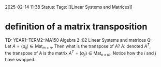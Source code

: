 2025-02-14 11:38
Status: 
Tags: [[Linear Systems and Matrices]]
# definition of a matrix transposition

TD: YEAR1::TERM2::MA150 Algebra 2::02 Linear Systems and matrices 
Q: Let $A = (a_{ij}) \in \operatorname{Mat}_{m \times n}$. Then what is the transpose of $A$?
A: denoted $A^T$, the transpose of $A$ is the matrix $A^T = (a_{ji}) \in \operatorname{Mat}_{n \times m}$.
Notice how the $i$ and $j$ have swapped.
<!--ID: 1739533300165-->

